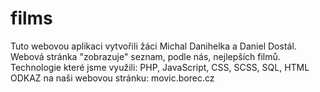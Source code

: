 # films
Tuto webovou aplikaci vytvořili žáci Michal Danihelka a Daniel Dostál.
Webová stránka "zobrazuje" seznam, podle nás, nejlepších filmů.
Technologie které jsme využili: PHP, JavaScript, CSS, SCSS, SQL, HTML
ODKAZ na naši webovou stránku: movic.borec.cz

